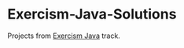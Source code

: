 # Exercism-Java-Solutions
Projects from [Exercism Java](https://exercism.org/profiles/mandarussell) track.

